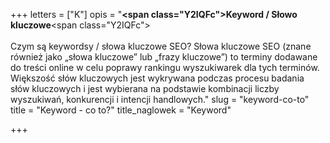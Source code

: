 +++
letters = ["K"]
opis = "<strong><span class=\"Y2IQFc\">Keyword / Słowo kluczowe</span></strong><span class=\"Y2IQFc\"><br><br>Czym są keywordsy / słowa kluczowe SEO? Słowa kluczowe SEO (znane również jako „słowa kluczowe” lub „frazy kluczowe”) to terminy dodawane do treści online w celu poprawy rankingu wyszukiwarek dla tych terminów. Większość słów kluczowych jest wykrywana podczas procesu badania słów kluczowych i jest wybierana na podstawie kombinacji liczby wyszukiwań, konkurencji i intencji handlowych.</span>"
slug = "keyword-co-to"
title = "Keyword - co to?"
title_naglowek = "Keyword"

+++
